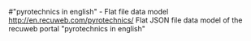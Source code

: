 #"pyrotechnics in english" - Flat file data model
http://en.recuweb.com/pyrotechnics/
Flat JSON file data model of the recuweb portal "pyrotechnics in english"
